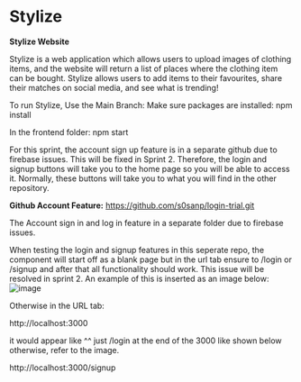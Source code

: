 # Stylize  

**Stylize Website**

Stylize is a web application which allows users to upload images of clothing items, and the website will return a list of places where the clothing item can be bought. Stylize allows users to add items to their favourites, share their matches on social media, and see what is trending!

To run Stylize, Use the Main Branch:
Make sure packages are installed:  npm install

In the frontend folder: npm start

For this sprint, the account sign up feature is in a separate github due to firebase issues. This will be fixed in Sprint 2.
Therefore, the login and signup buttons will take you to the home page so you will be able to access it. Normally, these buttons will take you to what you will find in the other repository.

**Github Account Feature:** https://github.com/s0sanp/login-trial.git

The Account sign in and log in feature in a separate folder due to firebase issues.

When testing the login and signup features in this seperate repo, the component will start off as a blank page but in the url tab ensure to /login or /signup and after that all functionality should work. This issue will be resolved in sprint 2. An example of this is inserted as an image below: ![image](https://github.com/eerinh/Stylize/assets/91291065/58c83eb5-d8bd-42b2-8dee-b4493a87fd10)


Otherwise in the URL tab:

http://localhost:3000

it would appear like ^^ just /login at the end of the 3000 like shown below otherwise, refer to the image.

http://localhost:3000/signup
